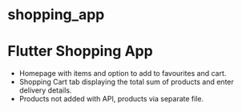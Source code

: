 # shopping_app

# Flutter Shopping App
* Homepage with items and option to add to favourites and cart.
* Shopping Cart tab displaying the total sum of products and enter delivery details.
* Products not added with API, products via separate file.
